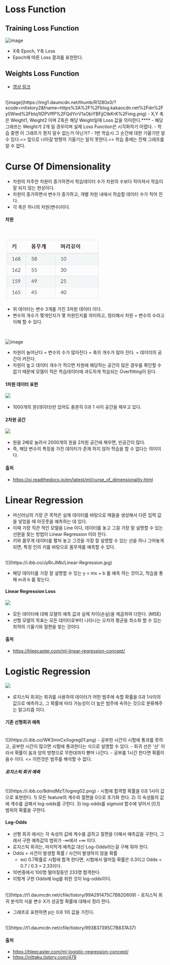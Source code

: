 # Loss Function

## Training Loss Function
![image](https://img1.daumcdn.net/thumb/R1280x0/?scode=mtistory2&fname=https%3A%2F%2Fblog.kakaocdn.net%2Fdn%2Fb7dRYh%2Fbtq1qOdBlh5%2FIiEwO1ZIS3xzYQ2kOCDwxk%2Fimg.png)
- X축 Epoch, Y축 Loss
- Epoch에 따른 Loss 결과를 표현한다.

## Weights Loss Function
- [영상 링크](https://www.youtube.com/watch?v=Q3pTEtSEvDI)
<br>
![image](https://img1.daumcdn.net/thumb/R1280x0/?scode=mtistory2&fname=https%3A%2F%2Fblog.kakaocdn.net%2Fdn%2Fy0Wwd%2Fbtq1tDPVffP%2FQdYrrV1sObiYBFjjCtkKrK%2Fimg.png)
- X,Y 축은 Weight1, Weight2 이며 Z축은 해당 Weight일때 Loss 값을 의미한다.****
- 해당 그래프는 Weight가 2개 일 경우이며 실제 Loss Function은 시각화하기 어렵다.
- 학습 중엔 이 그래프가 뭔지 알수 없는거 아닌가?
- 1번 학습시  그 순간에 대한 기울기만 알수 있다.=> 앞으로 나아갈 방향의 기울기는 알지 못한다.=> 학습 중에는 전체 그래프를 알 수 없다. 

# Curse Of Dimensionality
- 차원의 저주란 차원이 증가하면서 학습데이터 수가 차원의 수보다 작아져서 학습이 잘 되지 않는 현상이다.
- 차원이 증가하면서 변수가 증가하고, 개별 차원 내에서 학습할 데이터 수가 적어 진다.
- 각 축은 하나의 차원(변수)이다.

#### 차원
<br>

![image](image/curse_of_dimension_1.PNG)
- 위 데이터는 변수 3개를 가진 3차원 데이터 이다.
- 변수의 개수가 몇개인지가 몇 차원인지를 의미하고, 정리해서 차원 = 변수의 수라고 이해 할 수 있다.

<br>

![image](https://oi.readthedocs.io/en/latest/_images/3d_data_graph.png)
- 차원이 늘어난다 = 변수의 수가 많아진다 = 축의 개수가 많아 진다. = 데이터의 공간이 커진다.
- 차원이 높고 데이터 개수가 적으면 차원에 해당하는 공간의 많은 경우를 확인할 수 없기 때문에 모델이 적은 학습데이터에 과도하게 학습되는 Overfitting이 된다.

#### 1차원 데이터 표현
![](https://oi.readthedocs.io/en/latest/_images/cod_1d.png)
- 1000개의 원(데이터)만 있어도 충분히 0과 1 사이 공간을 채우고 있다. 

#### 2차원 공간
![](https://oi.readthedocs.io/en/latest/_images/cod_2d_sparse.png)
- 원을 2배로 늘려서 2000개의 원을 2차원 공간에 채우면, 빈공간이 많다.
- 즉, 해당 변수의 특징을 가진 데이터가 존재 하지 않아 학습을 할 수 없다는 의미이다.

#### 출처
- https://oi.readthedocs.io/en/latest/ml/curse_of_dimensionality.html

# Linear Regression
- 머신러닝의 가장 큰 목적은 실제 데이터를 바탕으로 메들을 생성해서 다른 입력 값을 넣었을 때 아웃풋을 예측하는 데 있다.
- 이때 가장 직관 적인 모델을 Line 이다, 데이터를 놓고 그걸 가장 잘 설명할 수 있는 선분을 찾는 방법이 Linear Regression 이라 한다.
- 키와 몸무게 데이터를 펼처 놓고 그것을 가장 잘 설명할 수 있는 선을 하나 그어놓게 되면, 특정 인의 키를 바탕으로 몸무게를 예측할 수 있다.

<br>
![](https://i.ibb.co/JyRcJMb/Linear-Regression.jpg)

- 해당 데이터를 가장 잘 설명할 수 있는 y = mx + b 를 예측 하는 것이고, 학습을 통해 m과 b 를 찾는다.

#### Linear Regression Loss
![](https://i.ibb.co/c6DM5qn/Linear-Regression-02.jpg)
- 모든 데이터에 대해 모델의 예측 값과 실체 차이(손실)을 제곱하여 더한다. (MSE)
- 선형 모델의 목표는 모든 데이터로부터 나타나는 오차의 평균을 최소화 할 수 있는 최적의 기울기와 절편을 찾는 것이다.

#### 출처
- https://hleecaster.com/ml-linear-regression-concept/

# Logistic Regression
![](https://miro.medium.com/max/640/0*ajbjjqK5dMXQeAeT)
- 로지스틱 회귀는 회귀를 사용하여 데이터가 어떤 범주에 속할 확률을 0과 1사이의 값으로 예측하고, 그 확률에 따라 가능성이 더 높은 범주에 속하는 것으로 분류해주는 알고리즘 이다.

#### 기존 선형회귀 예측
<br>
![](https://i.ibb.co/WK3mnCx/logreg01.png)
- 공부한 시간이 시험에 통과를 못하고, 공부한 시간이 많으면 시험에 통과한다는 식으로 설명할 수 있다.
- 회귀 선은 '선' 이라서 확률이 음과 양의 방향으로 무한대까지 뻗어 나간다. 
- 공부를 1시간 한다면 확률이 음수 이다. <= 이런것은 범주를 해석할 수 없다. 

##### 로지스틱 회귀 예측
<br>
![](https://i.ibb.co/8dmdMzT/logreg02.png)
- 시험에 합격할 확률을 0과 1사이 값으로 표현한다.
1) 모든 feature의 계수와 절편을 0으로 초기화 한다.
2) 각 속성들의 값에 계수를 곱해서 log-odds를 구한다.
3) log-odds를 sigmoid 함수에 넣어서 [0,1] 범위의 확률을 구한다.

#### Log-Odds
- 선형 회귀 에서는 각 속성의 값에 계수를 곱하고 절편을 더해서 예측값을 구한다, 그래서 구한 예측값의 범위가 -∞에서 +∞ 이다.
- 로지스틱 회귀는, 마지막게 예측값 대신 Log-Odds라는걸 구해 줘야 한다.
- Odds = 사건이 발생할 확률 / 사건이 발생하지 않을 확률
  - ex) 0.7확률로 시험에 합격 한다면, 시험에서 떨어질 확률은 0.3이고 Odds = 0.7 / 0.3 = 2.33이다.
- 10번중에서 100명 떨어질동안 233명 합격한다.
- 이렇게 구한 Odds에 log를 취한 것이 log-odds이다. 

<br>
![](https://t1.daumcdn.net/cfile/tistory/99A291475C7B82D609)
- 로지스틱 회귀 분석의 식을 변수 X가 성공할 확률에 대해서 정리 한다.

- 그래프로 표현하면 p는 0과 1의 값을 가진다. 
<br>
![](https://t1.daumcdn.net/cfile/tistory/993B37395C7B837A37)

#### 출처
- https://hleecaster.com/ml-logistic-regression-concept/
- https://nittaku.tistory.com/478